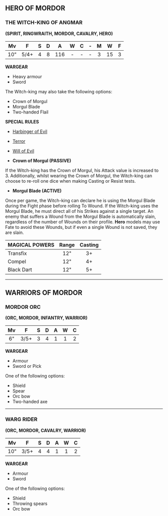 ## HERO OF MORDOR

### THE WITCH-KING OF ANGMAR
**(SPIRIT, RINGWRAITH, MORDOR, CAVALRY, HERO)**

| Mv  | F  | S | D | A  | W | C | - | M | W | F  |
|:---:|:--:|:-:|:-:|:--:|:-:|:-:|:-:|:-:|:--:|:--:|
| 10" | 5/4+ | 4 | 8 | 116 | - | - | - | 3 | 15 | 3 |

**WARGEAR**

* Heavy armour 
* Sword

The Witch-king may also take the following options:

* Crown of Morgul
* Morgul Blade
* Two-handed Flail

**SPECIAL RULES**

* [Harbinger of Evil](battlehost_quickstart_rules_guide.md#harbinger-of-evil)

* [Terror](battlehost_quickstart_rules_guide.md#terror)

* [Will of Evil](battlehost_quickstart_rules_guide.md#will-of-evil)

* **Crown of Morgul (PASSIVE)** 

If the Witch-king has the Crown of Morgul, his Attack value is increased to 3. Additionally, whilst wearing the Crown of Morgul, the Witch-king can choose to re-roll one dice when making Casting or Resist tests.

* **Morgul Blade (ACTIVE)** 

Once per game, the Witch-king can declare he is using the Morgul Blade during the Fight phase before rolling To Wound. If the Witch-king uses the Morgul Blade, he must direct all of his Strikes against a single target. An enemy that suffers a Wound from the Morgul Blade is automatically slain, regardless of the number of Wounds on their profile. **Hero** models may use Fate to avoid these Wounds, but if even a single Wound is not saved, they are slain.

| MAGICAL POWERS | Range | Casting |
|----------------|:-----:|:-------:|
| Transfix       | 12"   | 3+      |
| Compel         | 12"   | 4+      |
| Black Dart     | 12"   | 5+      |

---

## WARRIORS OF MORDOR

### MORDOR ORC
**(ORC, MORDOR, INFANTRY, WARRIOR)**

| Mv | F  | S | D | A | W | C |
|:--:|:--:|:-:|:-:|:-:|:-:|:-:|
| 6" | 3/5+ | 3 | 4 | 1 | 1 | 2 |

**WARGEAR**

* Armour
* Sword or Pick

One of the following options:

* Shield
* Spear
* Orc bow
* Two-handed axe

---

### WARG RIDER
**(ORC, MORDOR, CAVALRY, WARRIOR)**

| Mv  | F  | S | D | A | W | C |
|:---:|:--:|:-:|:-:|:-:|:-:|:-:|
| 10" | 3/5+ | 4 | 4 | 1 | 1 | 2 |

**WARGEAR**

* Armour 
* Sword

One of the following options:

* Shield
* Throwing spears
* Orc bow

